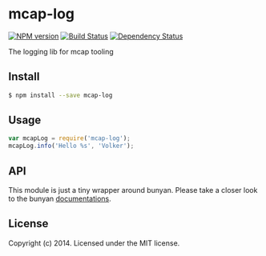 # mcap-log 
[![NPM version][npm-image]][npm-url] [![Build Status][travis-image]][travis-url] [![Dependency Status][daviddm-url]][daviddm-image]

The logging lib for mcap tooling


## Install

```bash
$ npm install --save mcap-log
```


## Usage

```javascript
var mcapLog = require('mcap-log');
mcapLog.info('Hello %s', 'Volker');
```

## API

This module is just a tiny wrapper around bunyan. Please take a closer look to the bunyan [documentations](https://github.com/trentm/node-bunyan).


## License

Copyright (c) 2014. Licensed under the MIT license.



[npm-url]: https://npmjs.org/package/mcap-log
[npm-image]: https://badge.fury.io/js/mcap-log.svg
[travis-url]: https://travis-ci.org/mwaylabs/mcap-log
[travis-image]: https://travis-ci.org/mwaylabs/mcap-log.svg?branch=master
[daviddm-url]: https://david-dm.org/mwaylabs/mcap-log.svg?theme=shields.io
[daviddm-image]: https://david-dm.org/mwaylabs/mcap-log
